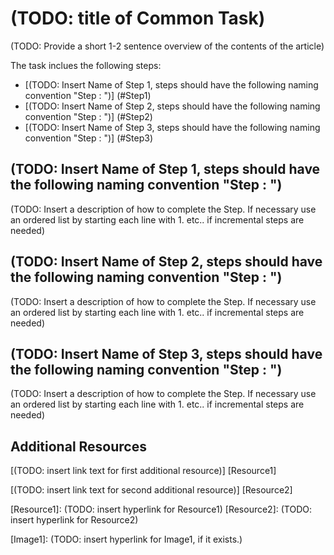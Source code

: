 # (TODO: title of Common Task)

(TODO: Provide a short 1-2 sentence overview of the contents of the article)

The task inclues the following steps:

* [(TODO: Insert Name of Step 1, steps should have the following naming convention "Step <N>: <verb noun phrase>")] (#Step1)
* [(TODO: Insert Name of Step 2, steps should have the following naming convention "Step <N>: <verb noun phrase>")] (#Step2)
* [(TODO: Insert Name of Step 3, steps should have the following naming convention "Step <N>: <verb noun phrase>")] (#Step3)

<h2 id="Step1">(TODO: Insert Name of Step 1, steps should have the following naming convention "Step <N>: <verb noun phrase>")</h2>

(TODO: Insert a description of how to complete the Step.  If necessary use an ordered list by starting each line with 1.<tab> etc.. if incremental steps are needed)

<h2 id="Step2">(TODO: Insert Name of Step 2, steps should have the following naming convention "Step <N>: <verb noun phrase>")</h2>

(TODO: Insert a description of how to complete the Step.  If necessary use an ordered list by starting each line with 1.<tab> etc.. if incremental steps are needed)

<h2 id="Step3">(TODO: Insert Name of Step 3, steps should have the following naming convention "Step <N>: <verb noun phrase>")</h2>

(TODO: Insert a description of how to complete the Step.  If necessary use an ordered list by starting each line with 1.<tab> etc.. if incremental steps are needed)

## Additional Resources

[(TODO: insert link text for first additional resource)] [Resource1]

[(TODO: insert link text for second additional resource)] [Resource2]

[Resource1]: (TODO: insert hyperlink for Resource1)
[Resource2]: (TODO: insert hyperlink for Resource2)

[Image1]: (TODO: insert hyperlink for Image1, if it exists.)